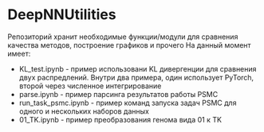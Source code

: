 # DeepNNUtilities

Репозиторий хранит необходимые функции/модули для сравнения качества методов, построение графиков и прочего
На данный момент имеет:
  - KL_test.ipynb - пример использовани KL дивергенции для сравнения двух распредлений. Внутри два примера, один использует PyTorch, второй через численное интегрирование
  - parse.ipynb - пример парсинга результатов работы PSMC 
  - run_task_psmc.ipynb - пример команд запуска задач PSMC для одного и нескольких наборов данных
  - 01_TK.ipynb - пример преобразования генома вида 01 к TK
